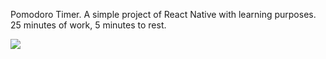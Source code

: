 Pomodoro Timer.
A simple project of React Native with learning purposes.
25 minutes of work, 5 minutes to rest.

![](https://user-images.githubusercontent.com/34870753/100526565-b07a3d80-31a8-11eb-9cc8-0462a3046159.png)
